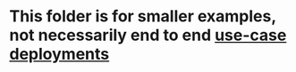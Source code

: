 # This folder is for smaller examples, not necessarily end to end [use-case deployments](../usecase_kits/) 